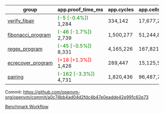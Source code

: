 | group | app.proof_time_ms | app.cycles | app.cells_used | leaf.proof_time_ms | leaf.cycles | leaf.cells_used |
| -- | -- | -- | -- | -- | -- | -- |
| [verify_fibair](https://github.com/openvm-org/openvm/blob/benchmark-results/benchmarks-pr/1549/verify_fibair-a0c74bb4ad04d2fdc4b47e0eadde42e991c62e73.md) |<span style='color: green'>(-5 [-0.4%])</span> 1,284 |  334,142 |  17,677,298 |- | - | - |
| [fibonacci_program](https://github.com/openvm-org/openvm/blob/benchmark-results/benchmarks-pr/1549/fibonacci-a0c74bb4ad04d2fdc4b47e0eadde42e991c62e73.md) |<span style='color: green'>(-46 [-1.7%])</span> 2,739 |  1,500,277 |  51,244,863 |- | - | - |
| [regex_program](https://github.com/openvm-org/openvm/blob/benchmark-results/benchmarks-pr/1549/regex-a0c74bb4ad04d2fdc4b47e0eadde42e991c62e73.md) |<span style='color: green'>(-45 [-0.5%])</span> 8,331 |  4,165,226 |  167,821,872 |- | - | - |
| [ecrecover_program](https://github.com/openvm-org/openvm/blob/benchmark-results/benchmarks-pr/1549/ecrecover-a0c74bb4ad04d2fdc4b47e0eadde42e991c62e73.md) |<span style='color: red'>(+18 [+1.3%])</span> 1,426 |  289,447 |  15,125,546 |- | - | - |
| [pairing](https://github.com/openvm-org/openvm/blob/benchmark-results/benchmarks-pr/1549/pairing-a0c74bb4ad04d2fdc4b47e0eadde42e991c62e73.md) |<span style='color: green'>(-162 [-3.3%])</span> 4,731 |  1,820,436 |  96,487,767 |- | - | - |


Commit: https://github.com/openvm-org/openvm/commit/a0c74bb4ad04d2fdc4b47e0eadde42e991c62e73

[Benchmark Workflow](https://github.com/openvm-org/openvm/actions/runs/14183663501)

